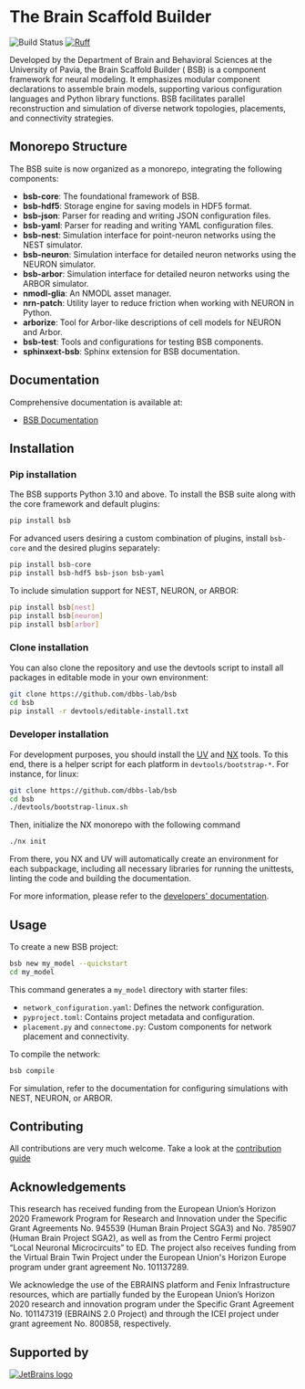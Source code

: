 # The Brain Scaffold Builder

![Build Status](https://github.com/dbbs-lab/bsb/actions/workflows/main.yml/badge.svg)
[![Ruff](https://img.shields.io/endpoint?url=https://raw.githubusercontent.com/astral-sh/ruff/main/assets/badge/v2.json)](https://github.com/astral-sh/ruff)

Developed by the Department of Brain and Behavioral Sciences at the University of Pavia, the Brain Scaffold Builder (
BSB) is a component framework for neural modeling. It emphasizes modular component declarations to assemble brain
models, supporting various configuration languages and Python library functions. BSB facilitates parallel reconstruction
and simulation of diverse network topologies, placements, and connectivity strategies.

## Monorepo Structure

The BSB suite is now organized as a monorepo, integrating the following components:

* **bsb-core**: The foundational framework of BSB.
* **bsb-hdf5**: Storage engine for saving models in HDF5 format.
* **bsb-json**: Parser for reading and writing JSON configuration files.
* **bsb-yaml**: Parser for reading and writing YAML configuration files.
* **bsb-nest**: Simulation interface for point-neuron networks using the NEST simulator.
* **bsb-neuron**: Simulation interface for detailed neuron networks using the NEURON simulator.
* **bsb-arbor**: Simulation interface for detailed neuron networks using the ARBOR simulator.
* **nmodl-glia**: An NMODL asset manager.
* **nrn-patch**: Utility layer to reduce friction when working with NEURON in Python.
* **arborize**: Tool for Arbor-like descriptions of cell models for NEURON and Arbor.
* **bsb-test**: Tools and configurations for testing BSB components.
* **sphinxext-bsb**: Sphinx extension for BSB documentation.

## Documentation

Comprehensive documentation is available at:

* [BSB Documentation](https://bsb.readthedocs.io/en/latest)

## Installation

### Pip installation

The BSB supports Python 3.10 and above. To install the BSB suite along with the core framework and default plugins:

```bash
pip install bsb
```

For advanced users desiring a custom combination of plugins, install `bsb-core` and the desired plugins separately:

```bash
pip install bsb-core
pip install bsb-hdf5 bsb-json bsb-yaml
```

To include simulation support for NEST, NEURON, or ARBOR:

```bash
pip install bsb[nest]
pip install bsb[neuron]
pip install bsb[arbor]
```

### Clone installation

You can also clone the repository and use the devtools script to install all packages in editable mode 
in your own environment:

```bash
git clone https://github.com/dbbs-lab/bsb
cd bsb
pip install -r devtools/editable-install.txt
```

### Developer installation

For development purposes, you should install the [UV](https://docs.astral.sh/uv/) and [NX](https://nx.dev/) tools.
To this end, there is a helper script for each platform in ``devtools/bootstrap-*``. For instance, for linux:

```bash
git clone https://github.com/dbbs-lab/bsb
cd bsb
./devtools/bootstrap-linux.sh
```

Then, initialize the NX monorepo with the following command

```bash
./nx init
```

From there, you NX and UV will automatically create an environment for each subpackage, 
including all necessary libraries for running the unittests, linting the code and building the documentation.

For more information, please refer to the [developers' documentation](https://bsb.readthedocs.io/en/latest/dev/dev-toc.html).

## Usage

To create a new BSB project:

```bash
bsb new my_model --quickstart
cd my_model
```

This command generates a `my_model` directory with starter files:

* `network_configuration.yaml`: Defines the network configuration.
* `pyproject.toml`: Contains project metadata and configuration.
* `placement.py` and `connectome.py`: Custom components for network placement and connectivity.

To compile the network:

```bash
bsb compile
```

For simulation, refer to the documentation for configuring simulations with NEST, NEURON, or ARBOR.

## Contributing

All contributions are very much welcome.
Take a look at the [contribution guide](CONTRIBUTING.md)

## Acknowledgements

This research has received funding from the European Union’s Horizon 2020 Framework Program for Research and Innovation
under the Specific Grant Agreements No. 945539 (Human Brain Project SGA3) and No. 785907 (Human Brain Project SGA2), as
well as from the Centro Fermi project “Local Neuronal Microcircuits” to ED. The project also receives funding from the
Virtual Brain Twin Project under the European Union's Horizon Europe program under grant agreement No. 101137289.

We acknowledge the use of the EBRAINS platform and Fenix Infrastructure resources, which are partially funded by the
European Union’s Horizon 2020 research and innovation program under the Specific Grant Agreement No. 101147319 (EBRAINS
2.0 Project) and through the ICEI project under grant agreement No. 800858, respectively.

## Supported by

[![JetBrains logo](https://resources.jetbrains.com/storage/products/company/brand/logos/jetbrains.svg)](https://jb.gg/OpenSourceSupport)
